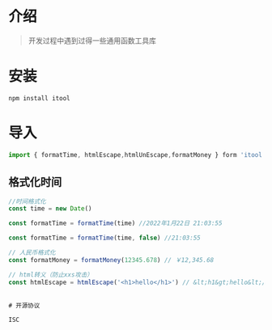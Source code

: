 # 介绍

> 开发过程中遇到过得一些通用函数工具库

# 安装

```
npm install itool
```

# 导入

```js
import { formatTime, htmlEscape,htmlUnEscape,formatMoney } form 'itool'
```

## 格式化时间

```js
//时间格式化
const time = new Date()

const formatTime = formatTime(time) //2022年1月22日 21:03:55

const formatTime = formatTime(time, false) //21:03:55

// 人民币格式化
const formatMoney = formatMoney(12345.678) // ￥12,345.68

// html转义（防止xxs攻击）
const htmlEscape = htmlEscape('<h1>hello</h1>') // &lt;h1&gt;hello&lt;/h1&gt;
```

```

# 开源协议

ISC
```
